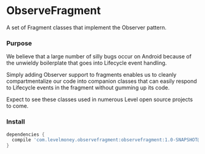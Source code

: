 # ObserveFragment
A set of Fragment classes that implement the Observer pattern.

### Purpose
We believe that a large number of silly bugs occur on Android because of the unwieldy boilerplate that goes into Lifecycle event handling. 

Simply adding Observer support to fragments enables us to cleanly compartmentalize our code into companion classes that can easily respond to Lifecycle events in the fragment without gumming up its code.

Expect to see these classes used in numerous Level open source projects to come.

### Install

```gradle
dependencies {
  compile 'com.levelmoney.observefragment:observefragment:1.0-SNAPSHOT@aar'
}
```
